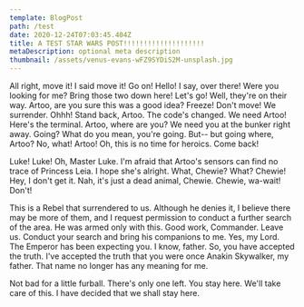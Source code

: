 ```yaml
---
template: BlogPost
path: /test
date: 2020-12-24T07:03:45.404Z
title: A TEST STAR WARS POST!!!!!!!!!!!!!!!!!!!!
metaDescription: optional meta description
thumbnail: /assets/venus-evans-wFZ9SYDiS2M-unsplash.jpg
---
```

All right, move it! I said move it! Go on! Hello! I say, over there! Were you looking for me? Bring those two down here! Let's go! Well, they're on their way. Artoo, are you sure this was a good idea? Freeze! Don't move! We surrender. Ohhh! Stand back, Artoo. The code's changed. We need Artoo! Here's the terminal. Artoo, where are you? We need you at the bunker right away. Going? What do you mean, you're going. But-- but going where, Artoo? No, what! Artoo! Oh, this is no time for heroics. Come back!

Luke! Luke! Oh, Master Luke. I'm afraid that Artoo's sensors can find no trace of Princess Leia. I hope she's alright. What, Chewie? What? Chewie! Hey, I don't get it. Nah, it's just a dead animal, Chewie. Chewie, wa-wait! Don't!

This is a Rebel that surrendered to us. Although he denies it, I believe there may be more of them, and I request permission to conduct a further search of the area. He was armed only with this. Good work, Commander. Leave us. Conduct your search and bring his companions to me. Yes, my Lord. The Emperor has been expecting you. I know, father. So, you have accepted the truth. I've accepted the truth that you were once Anakin Skywalker, my father. That name no longer has any meaning for me.

Not bad for a little furball. There's only one left. You stay here. We'll take care of this. I have decided that we shall stay here.
